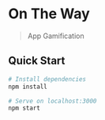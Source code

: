 # On The Way

> App Gamification

## Quick Start

```bash
# Install dependencies
npm install

# Serve on localhost:3000
npm start
```

